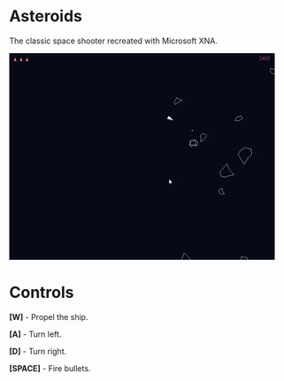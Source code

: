 # Asteroids
The classic space shooter recreated with Microsoft XNA. 

![GAMEPLAY GIF](./img/gameplay.gif)


# Controls
**[W]** - Propel the ship.

**[A]** - Turn left.

**[D]** - Turn right.

**[SPACE]** - Fire bullets.
